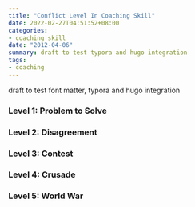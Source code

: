 ```yaml
---
title: "Conflict Level In Coaching Skill"
date: 2022-02-27T04:51:52+08:00
categories:
- coaching skill
date: "2012-04-06"
summary: draft to test typora and hugo integration
tags:
- coaching
---
```


draft to test font matter, typora and hugo integration

### Level 1: Problem to Solve

### Level 2: Disagreement

### Level 3: Contest

### Level 4: Crusade

### Level 5: World War



